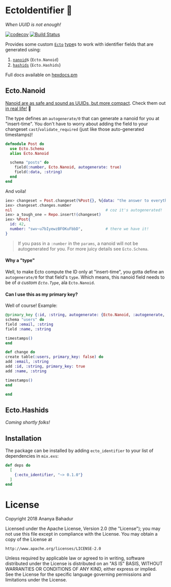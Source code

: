# EctoIdentifier :dart:

_When UUID is not enough!_

[![codecov](https://codecov.io/gh/oyeb/ecto_identifier/branch/master/graph/badge.svg)](https://codecov.io/gh/oyeb/ecto_identifier)
[![Build Status](https://travis-ci.org/oyeb/ecto_identifier.svg?branch=master)](https://travis-ci.org/oyeb/ecto_identifier)

Provides some custom [`Ecto`][ecto] [type][ecto-type]s to work with identifier
fields that are generated using:

1. [`nanoid`][nanoid]s (`Ecto.Nanoid`)
2. [`hashids`][hashids] (`Ecto.Hashids`)


[ecto]: https://github.com/elixir-ecto/
[ecto-type]: https://hexdocs.pm/ecto/Ecto.Type.html
[nanoid]: https://github.com/railsmechanic/nanoid
[hashids]: https://github.com/alco/hashids-elixir

Full docs available on [hexdocs.pm](https://hexdocs.pm/ecto_identifier)

## Ecto.Nanoid

[Nanoid are as safe and sound as UUIDs, but more
compact](https://github.com/ai/nanoid). Check them out [in real
life!](https://alex7kom.github.io/nano-nanoid-cc/) :rainbow:

The type defines an `autogenerate/0` that can generate a nanoid for you at
"insert-time". You don't have to worry about adding the field to your changeset
`cast`/`validate_required` (just like those auto-generated timestamps)!

``` elixir
defmodule Post do
  use Ecto.Schema
  alias Ecto.Nanoid

  schema "posts" do
    field(:number, Ecto.Nanoid, autogenerate: true)
    field(:data, :string)
  end
end
```
And voila!

``` elixir
iex> changeset = Post.changeset(%Post{}, %{data: "the answer to everything"})
iex> changeset.changes.number
nil                                         # coz it's autogenerated!
iex> a_tough_one = Repo.insert!(changeset)
iex> %Post{
  id: 42,
  number: "swv~u7bIyewzBFOKuFbbD",          # there we have it!
}
```
> If you pass in a `:number` in the `params`, a nanoid will not be autogenerated
> for you. For more juicy details see `Ecto.Schema`.

#### Why a "type"

Well, to make Ecto compute the ID only at "insert-time", you gotta define an
`autogenerate/0` for that field's `type`.  Which means, this nanoid field needs
to be of _a custom `Ecto.Type`_, ala `Ecto.Nanoid`.

#### Can I use this as my primary key?

Well of course! Example:

``` elixir
@primary_key {:id, :string, autogenerate: {Ecto.Nanoid, :autogenerate, []}}
schema "users" do
field :email, :string
field :name, :string

timestamps()
end

```

``` elixir
def change do
create table(:users, primary_key: false) do
add :email, :string
add :id, :string, primary_key: true
add :name, :string

timestamps()
end

end
```

## Ecto.Hashids

_Coming shortly folks!_

## Installation

The package can be installed by adding `ecto_identifier` to your list of
dependencies in `mix.exs`:

```elixir
def deps do
  [
    {:ecto_identifier, "~> 0.1.0"}
  ]
end
```

# License

Copyright 2018 Ananya Bahadur

Licensed under the Apache License, Version 2.0 (the "License");
you may not use this file except in compliance with the License.
You may obtain a copy of the License at

    http://www.apache.org/licenses/LICENSE-2.0

Unless required by applicable law or agreed to in writing, software
distributed under the License is distributed on an "AS IS" BASIS,
WITHOUT WARRANTIES OR CONDITIONS OF ANY KIND, either express or implied.
See the License for the specific language governing permissions and
limitations under the License.
